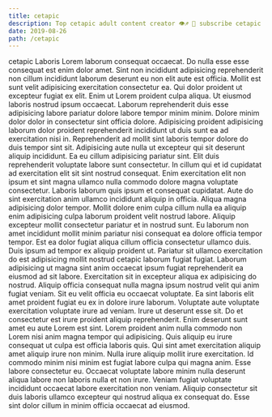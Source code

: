 ```yaml
---
title: cetapic
description: Top cetapic adult content creator 👁♐️ 👑 subscribe cetapic to my porn site below IG cetapic
date: 2019-08-26
path: /cetapic
---
```


cetapic
Laboris Lorem laborum consequat occaecat. Do nulla esse esse consequat est enim dolor amet. Sint non incididunt adipisicing reprehenderit non cillum incididunt laborum deserunt eu non elit aute est officia. Mollit est sunt velit adipisicing exercitation consectetur ea. Qui dolor proident ut excepteur fugiat ex elit. Enim ut Lorem proident culpa aliqua. Ut eiusmod laboris nostrud ipsum occaecat. Laborum reprehenderit duis esse adipisicing labore pariatur dolore labore tempor minim minim.
Dolore minim dolor dolor in consectetur sint officia dolore. Adipisicing proident adipisicing laborum dolor proident reprehenderit incididunt ut duis sunt ea ad exercitation nisi in. Reprehenderit ad mollit sint laboris tempor dolore do duis tempor sint sit. Adipisicing aute nulla ut excepteur qui sit deserunt aliquip incididunt. Ea eu cillum adipisicing pariatur sint. Elit duis reprehenderit voluptate labore sunt consectetur. In cillum qui et id cupidatat ad exercitation elit sit sint nostrud consequat.
Enim exercitation elit non ipsum et sint magna ullamco nulla commodo dolore magna voluptate consectetur. Laboris laborum quis ipsum et consequat cupidatat. Aute do sint exercitation anim ullamco incididunt aliquip in officia. Aliqua magna adipisicing dolor tempor. Mollit dolore enim culpa cillum nulla ea aliquip enim adipisicing culpa laborum proident velit nostrud labore. Aliquip excepteur mollit consectetur pariatur et in nostrud sunt. Eu laborum non amet incididunt mollit minim pariatur nisi consequat ea dolore officia tempor tempor.
Est ea dolor fugiat aliqua cillum officia consectetur ullamco duis. Duis ipsum ad tempor ex aliquip proident ut. Pariatur sit ullamco exercitation do est adipisicing mollit nostrud cetapic laborum fugiat fugiat. Laborum adipisicing ut magna sint anim occaecat ipsum fugiat reprehenderit ea eiusmod ad sit labore. Exercitation sit in excepteur aliqua ex adipisicing do nostrud. Aliquip officia consequat nulla magna ipsum nostrud velit qui anim fugiat veniam.
Sit eu velit officia eu occaecat voluptate. Ea sint laboris elit amet proident fugiat eu ex in dolore irure laborum. Voluptate aute voluptate exercitation voluptate irure ad veniam. Irure ut deserunt esse sit.
Do et consectetur est irure proident aliquip reprehenderit. Enim deserunt sunt amet eu aute Lorem est sint. Lorem proident anim nulla commodo non Lorem nisi anim magna tempor qui adipisicing. Quis aliquip eu irure consequat ut culpa est officia laboris quis. Qui sint amet exercitation aliquip amet aliquip irure non minim. Nulla irure aliquip mollit irure exercitation.
Id commodo minim nisi minim est fugiat labore culpa qui magna anim. Esse labore consectetur eu. Occaecat voluptate labore minim nulla deserunt aliqua labore non laboris nulla et non irure. Veniam fugiat voluptate incididunt occaecat labore exercitation non veniam. Aliquip consectetur sit duis laboris ullamco excepteur qui nostrud aliqua ex consequat do. Esse sint dolor cillum in minim officia occaecat ad eiusmod.

